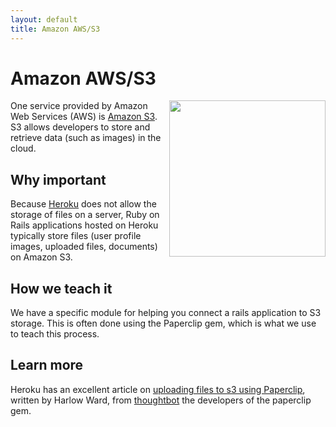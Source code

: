 ```yaml
---
layout: default
title: Amazon AWS/S3
---
```


Amazon AWS/S3
===

<a href="http://aws.amazon.com/">
<img align="right" src="https://images-na.ssl-images-amazon.com/images/G/01/webservices/aws_logo._V400518270_.png" width="250"  />
</a>

One service provided by Amazon Web Services (AWS) is [Amazon S3](http://aws.amazon.com/s3/).  S3 allows developers to store and retrieve data (such as images) in the cloud.


Why important
---

Because [Heroku](/Heroku) does not allow the storage of files on a server, Ruby on Rails applications hosted on Heroku typically store files (user profile images, uploaded files, documents) on Amazon S3.


How we teach it
---

We have a specific module for helping you connect a rails application to S3 storage.  This is often done using the Paperclip gem, which is what we use to teach this process.

Learn more
---

Heroku has an excellent article on [uploading files to s3 using Paperclip](https://devcenter.heroku.com/articles/paperclip-s3), written by Harlow Ward, from [thoughtbot](http://thoughtbot.com) the developers of the paperclip gem.
